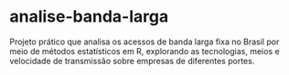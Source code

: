 # analise-banda-larga
Projeto prático que analisa os acessos de banda larga fixa no Brasil por meio de métodos estatísticos em R, explorando as tecnologias, meios e velocidade de transmissão sobre empresas de diferentes portes.
